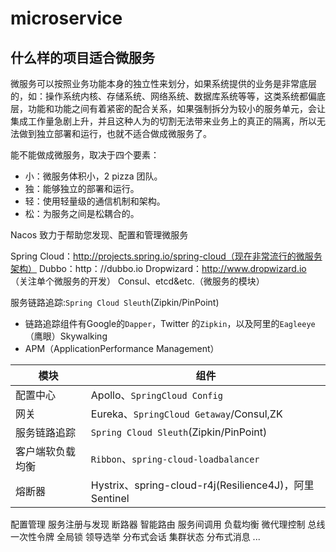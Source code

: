 # microservice
<!-- @author DHJT 2019-01-29 -->

## 什么样的项目适合微服务
微服务可以按照业务功能本身的独立性来划分，如果系统提供的业务是非常底层的，如：操作系统内核、存储系统、网络系统、数据库系统等等，这类系统都偏底层，功能和功能之间有着紧密的配合关系，如果强制拆分为较小的服务单元，会让集成工作量急剧上升，并且这种人为的切割无法带来业务上的真正的隔离，所以无法做到独立部署和运行，也就不适合做成微服务了。

能不能做成微服务，取决于四个要素：

- 小：微服务体积小，2 pizza 团队。
- 独：能够独立的部署和运行。
- 轻：使用轻量级的通信机制和架构。
- 松：为服务之间是松耦合的。


Nacos 致力于帮助您发现、配置和管理微服务

Spring Cloud：http://projects.spring.io/spring-cloud（现在非常流行的微服务架构）
Dubbo：http：//dubbo.io
Dropwizard：http://www.dropwizard.io （关注单个微服务的开发）
Consul、etcd&etc.（微服务的模块）

服务链路追踪:`Spring Cloud Sleuth`(Zipkin/PinPoint)
- 链路追踪组件有Google的`Dapper`，Twitter 的`Zipkin`，以及阿里的`Eagleeye`（鹰眼）Skywalking
- APM（ApplicationPerformance Management）

|       模块       |                          组件                         |
|------------------|-------------------------------------------------------|
| 配置中心         | Apollo、`SpringCloud Config`                          |
| 网关             | Eureka、`SpringCloud Getaway`/Consul,ZK               |
| 服务链路追踪     | `Spring Cloud Sleuth`(Zipkin/PinPoint)                |
| 客户端软负载均衡 | `Ribbon`、`spring-cloud-loadbalancer`                 |
| 熔断器           | Hystrix、spring-cloud-r4j(Resilience4J)，阿里Sentinel |


配置管理
服务注册与发现
断路器
智能路由
服务间调用
负载均衡
微代理控制
总线
一次性令牌
全局锁
领导选举
分布式会话
集群状态
分布式消息
...